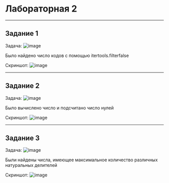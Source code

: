 # Лабораторная 2
___

## Задание 1
Задача:
![image](https://github.com/Mrakobes1337/pythonlabs/assets/159140717/081af469-5aae-40ac-86d1-20645864e06e)

Было найдено число кодов с помощью itertools.filterfalse

Скриншот:
![image](https://github.com/Mrakobes1337/pythonlabs/assets/159140717/3cf20360-4def-475b-ac1a-0e7f75bd1788)

___

## Задание 2
Задача:
![image](https://github.com/Mrakobes1337/pythonlabs/assets/159140717/d2f0e2f3-3a81-49e6-8977-10be95fb7d58)

Было вычислено число и подсчитано число нулей

Скриншот:
![image](https://github.com/Mrakobes1337/pythonlabs/assets/159140717/477f06bd-6605-4662-9497-d724acd2c1ec)

___

## Задание 3
Задача:
![image](https://github.com/Mrakobes1337/pythonlabs/assets/159140717/7a1cc166-3d9e-45f7-943c-4728913aedc3)

Были найдены числа, имеющее максимальное количество различных натуральных делителей

Скриншот:
![image](https://github.com/Mrakobes1337/pythonlabs/assets/159140717/edc97782-d5fd-423a-8d4d-8c3d7b69fa79)



